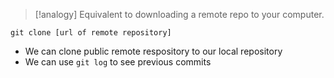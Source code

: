 >[!analogy]
>Equivalent to downloading a remote repo to your computer.

```
git clone [url of remote repository]
```

-  We can clone public remote respository to our local repository
- We can use `git log` to see previous commits